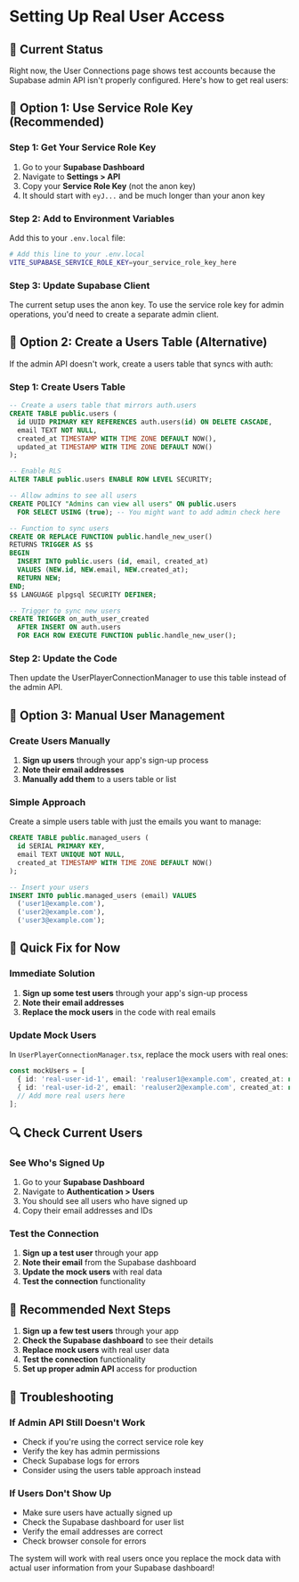 # Setting Up Real User Access

## 🎯 **Current Status**

Right now, the User Connections page shows test accounts because the Supabase admin API isn't properly configured. Here's how to get real users:

## 🔧 **Option 1: Use Service Role Key (Recommended)**

### **Step 1: Get Your Service Role Key**
1. Go to your **Supabase Dashboard**
2. Navigate to **Settings > API**
3. Copy your **Service Role Key** (not the anon key)
4. It should start with `eyJ...` and be much longer than your anon key

### **Step 2: Add to Environment Variables**
Add this to your `.env.local` file:

```bash
# Add this line to your .env.local
VITE_SUPABASE_SERVICE_ROLE_KEY=your_service_role_key_here
```

### **Step 3: Update Supabase Client**
The current setup uses the anon key. To use the service role key for admin operations, you'd need to create a separate admin client.

## 🔧 **Option 2: Create a Users Table (Alternative)**

If the admin API doesn't work, create a users table that syncs with auth:

### **Step 1: Create Users Table**
```sql
-- Create a users table that mirrors auth.users
CREATE TABLE public.users (
  id UUID PRIMARY KEY REFERENCES auth.users(id) ON DELETE CASCADE,
  email TEXT NOT NULL,
  created_at TIMESTAMP WITH TIME ZONE DEFAULT NOW(),
  updated_at TIMESTAMP WITH TIME ZONE DEFAULT NOW()
);

-- Enable RLS
ALTER TABLE public.users ENABLE ROW LEVEL SECURITY;

-- Allow admins to see all users
CREATE POLICY "Admins can view all users" ON public.users
  FOR SELECT USING (true); -- You might want to add admin check here

-- Function to sync users
CREATE OR REPLACE FUNCTION public.handle_new_user()
RETURNS TRIGGER AS $$
BEGIN
  INSERT INTO public.users (id, email, created_at)
  VALUES (NEW.id, NEW.email, NEW.created_at);
  RETURN NEW;
END;
$$ LANGUAGE plpgsql SECURITY DEFINER;

-- Trigger to sync new users
CREATE TRIGGER on_auth_user_created
  AFTER INSERT ON auth.users
  FOR EACH ROW EXECUTE FUNCTION public.handle_new_user();
```

### **Step 2: Update the Code**
Then update the UserPlayerConnectionManager to use this table instead of the admin API.

## 🔧 **Option 3: Manual User Management**

### **Create Users Manually**
1. **Sign up users** through your app's sign-up process
2. **Note their email addresses**
3. **Manually add them** to a users table or list

### **Simple Approach**
Create a simple users table with just the emails you want to manage:

```sql
CREATE TABLE public.managed_users (
  id SERIAL PRIMARY KEY,
  email TEXT UNIQUE NOT NULL,
  created_at TIMESTAMP WITH TIME ZONE DEFAULT NOW()
);

-- Insert your users
INSERT INTO public.managed_users (email) VALUES 
  ('user1@example.com'),
  ('user2@example.com'),
  ('user3@example.com');
```

## 🚀 **Quick Fix for Now**

### **Immediate Solution**
1. **Sign up some test users** through your app's sign-up process
2. **Note their email addresses**
3. **Replace the mock users** in the code with real emails

### **Update Mock Users**
In `UserPlayerConnectionManager.tsx`, replace the mock users with real ones:

```typescript
const mockUsers = [
  { id: 'real-user-id-1', email: 'realuser1@example.com', created_at: new Date().toISOString() },
  { id: 'real-user-id-2', email: 'realuser2@example.com', created_at: new Date().toISOString() },
  // Add more real users here
];
```

## 🔍 **Check Current Users**

### **See Who's Signed Up**
1. Go to your **Supabase Dashboard**
2. Navigate to **Authentication > Users**
3. You should see all users who have signed up
4. Copy their email addresses and IDs

### **Test the Connection**
1. **Sign up a test user** through your app
2. **Note their email** from the Supabase dashboard
3. **Update the mock users** with real data
4. **Test the connection** functionality

## 🎯 **Recommended Next Steps**

1. **Sign up a few test users** through your app
2. **Check the Supabase dashboard** to see their details
3. **Replace mock users** with real user data
4. **Test the connection** functionality
5. **Set up proper admin API** access for production

## 🐛 **Troubleshooting**

### **If Admin API Still Doesn't Work**
- Check if you're using the correct service role key
- Verify the key has admin permissions
- Check Supabase logs for errors
- Consider using the users table approach instead

### **If Users Don't Show Up**
- Make sure users have actually signed up
- Check the Supabase dashboard for user list
- Verify the email addresses are correct
- Check browser console for errors

The system will work with real users once you replace the mock data with actual user information from your Supabase dashboard!
